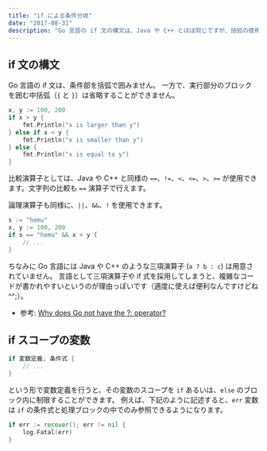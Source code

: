 ```yaml
---
title: "if による条件分岐"
date: "2017-08-31"
description: "Go 言語の if 文の構文は、Java や C++ とほぼ同じですが、括弧の使用ルールが微妙に異なります。"
---
```


if 文の構文
----

Go 言語の if 文は、条件部を括弧で囲みません。
一方で、実行部分のブロックを囲む中括弧（`{` と `}`）は省略することができません。

```go
x, y := 100, 200
if x > y {
	fmt.Println("x is larger than y")
} else if x < y {
	fmt.Println("x is smaller than y")
} else {
	fmt.Println("x is equal to y")
}
```

比較演算子としては、Java や C++ と同様の `==`、`!=`、`<`、`<=`、`>`、`>=` が使用できます。文字列の比較も `==` 演算子で行えます。

論理演算子も同様に、`||`、`&&`、`!` を使用できます。

```go
s := "hemu"
x, y := 100, 200
if s == "hemu" && x < y {
	// ...
}
```

ちなみに Go 言語には Java や C++ のような三項演算子 (`a ? b : c`) は用意されていません。
言語として三項演算子や if 式を採用してしまうと、複雑なコードが書かれやすいというのが理由っぽいです（適度に使えば便利なんですけどね^^;）。

- 参考: [Why does Go not have the ?: operator?](https://go.dev/doc/faq#Control_flow)



if スコープの変数
----

```go
if 変数定義; 条件式 {
	// ...
}
```

という形で変数定義を行うと、その変数のスコープを `if` あるいは、`else` のブロック内に制限することができます。
例えば、下記のように記述すると、`err` 変数は `if` の条件式と処理ブロックの中でのみ参照できるようになります。

```go
if err := recover(); err != nil {
	log.Fatal(err)
}
```

